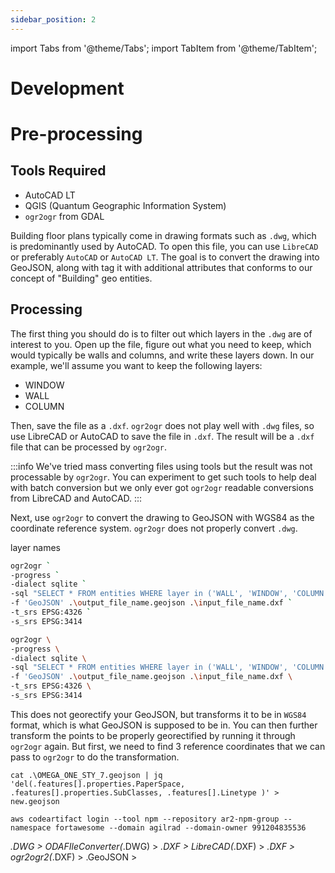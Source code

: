 ```yaml
---
sidebar_position: 2
---
```


import Tabs from '@theme/Tabs';
import TabItem from '@theme/TabItem';

# Development

# Pre-processing

## Tools Required

-   AutoCAD LT
-   QGIS (Quantum Geographic Information System)
-   `ogr2ogr` from GDAL

Building floor plans typically come in drawing formats such as `.dwg`, which is predominantly used by AutoCAD. To open
this file, you can use `LibreCAD` or preferably `AutoCAD` or `AutoCAD LT`. The goal is to convert the drawing into
GeoJSON, along with tag it with additional attributes that conforms to our concept of "Building" geo entities.

## Processing

The first thing you should do is to filter out which layers in the `.dwg` are of interest to you. Open up the file,
figure out what you need to keep, which would typically be walls and columns, and write these layers down. In our
example, we'll assume you want to keep the following layers:

-   WINDOW
-   WALL
-   COLUMN

Then, save the file as a `.dxf`. `ogr2ogr` does not play well with `.dwg` files, so use LibreCAD or AutoCAD to save the
file in `.dxf`. The result will be a `.dxf` file that can be processed by `ogr2ogr`.

:::info
We've tried mass converting files using tools but the result was not processable by `ogr2ogr`. You can experiment
to get such tools to help deal with batch conversion but we only ever got `ogr2ogr` readable conversions from LibreCAD
and AutoCAD.
:::

Next, use `ogr2ogr` to convert the drawing to GeoJSON with WGS84 as the coordinate reference system. `ogr2ogr` does not
properly convert `.dwg`.

layer names

<Tabs>
<TabItem value="Windows PowerShell" label="Windows PowerShell" default>

```bash
ogr2ogr `
-progress `
-dialect sqlite `
-sql "SELECT * FROM entities WHERE layer in ('WALL', 'WINDOW', 'COLUMN')" `
-f 'GeoJSON' .\output_file_name.geojson .\input_file_name.dxf `
-t_srs EPSG:4326 `
-s_srs EPSG:3414
```

</TabItem>
<TabItem value="Linux" label="Linux">

```bash
ogr2ogr \
-progress \
-dialect sqlite \
-sql "SELECT * FROM entities WHERE layer in ('WALL', 'WINDOW', 'COLUMN')" \
-f 'GeoJSON' .\output_file_name.geojson .\input_file_name.dxf \
-t_srs EPSG:4326 \
-s_srs EPSG:3414
```

</TabItem>
</Tabs>

This does not georectify your GeoJSON, but transforms it to be in `WGS84` format, which is what GeoJSON is supposed to
be in. You can then further transform the points to be properly georectified by running it through `ogr2ogr` again. But
first, we need to find 3 reference coordinates that we can pass to `ogr2ogr` to do the transformation.

```
cat .\OMEGA_ONE_STY_7.geojson | jq 'del(.features[].properties.PaperSpace, .features[].properties.SubClasses, .features[].Linetype )' > new.geojson
```

```
aws codeartifact login --tool npm --repository ar2-npm-group --namespace fortawesome --domain agilrad --domain-owner 991204835536
```

_.DWG > ODAFIleConverter(_.DWG) > _.DXF > LibreCAD(_.DXF) > _.DXF > ogr2ogr2(_.DXF) > .GeoJSON >

